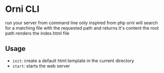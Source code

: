 # Orni CLI

run your server from command line only inspired from php orni will search for a matching file with the requested path and returns it's content
the root path renders the index.html file

## Usage
- `init`: create a default html template in the current directory
- `start`: starts the web server


